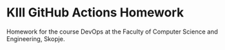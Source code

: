 # KIII GitHub Actions Homework
Homework for the course DevOps at the Faculty of Computer Science and Engineering, Skopje.
